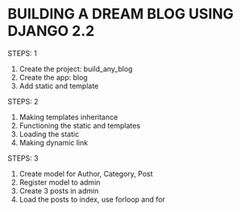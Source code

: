 BUILDING A DREAM BLOG USING DJANGO 2.2
======================================

STEPS: 1

1. Create the project: build_any_blog
2. Create the app: blog
3. Add static and template

STEPS: 2

1. Making templates inheritance
2. Functioning the static and templates
3. Loading the static
4. Making dynamic link

STEPS: 3

1. Create model for Author, Category, Post
2. Register model to admin
3. Create 3 posts in admin
4. Load the posts to index, use forloop and for

